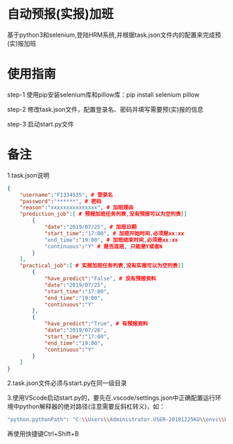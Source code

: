# 自动预报(实报)加班
基于python3和selenium,登陆HRM系统,并根据task.json文件内的配置来完成预(实)报加班

# 使用指南
step-1 使用pip安装selenium库和pillow库：pip install selenium pillow

step-2 修改task.json文件，配置登录名、密码并填写需要预(实)报的信息

step-3 启动start.py文件

# 备注

1.task.json说明
``` json
{
    "username":"F1334535", # 登录名
    "password":"******", # 密码
    "reason":"xxxxxxxxxxxxxxx", # 加班理由
    "prediction_job":[ # 预报加班任务列表,没有预报可以为空列表[]
        {
            "date":"2019/07/25", # 加班日期
            "start_time":"17:00", # 加班开始时间,必须是xx:xx
            "end_time":"19:00", # 加班结束时间,必须是xx:xx
            "continuous":"Y" # 是否连班, 只能是Y或者N
        }
    ],
    "practical_job":[ # 实报加班任务列表,没有实报可以为空列表[]
        {
            "have_predict":"False", # 没有预报资料
            "date":"2019/07/25",
            "start_time":"17:00",
            "end_time":"19:00",
            "continuous":"Y"
        },
        {
            "have_predict":"True", # 有预报资料
            "date":"2019/07/26",
            "start_time":"17:00",
            "end_time":"19:00",
            "continuous":"Y"
        }
    ]
}
```

2.task.json文件必须与start.py在同一级目录

3.使用VScode启动start.py的，要先在.vscode/settings.json中正确配置运行环境中python解释器的绝对路径(注意需要反斜杠转义)，如：
```bash
"python.pythonPath": "C:\\Users\\Administrator.USER-20181225KU\\envs\\WebSpiderEnv\\Scripts\\python.exe",
```
再使用快捷键Ctrl+Shift+B